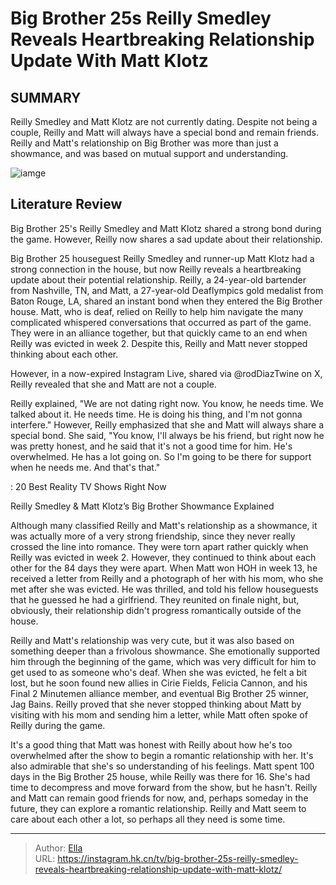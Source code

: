 # Big Brother 25s Reilly Smedley Reveals Heartbreaking Relationship Update With Matt Klotz


## SUMMARY 



  Reilly Smedley and Matt Klotz are not currently dating.   Despite not being a couple, Reilly and Matt will always have a special bond and remain friends.   Reilly and Matt&#39;s relationship on Big Brother was more than just a showmance, and was based on mutual support and understanding.  

![iamge](https://static1.srcdn.com/wordpress/wp-content/uploads/2023/11/big-brother-25-s-reilly-smedley-reveals-heartbreaking-relationship-update-with-matt-klotz.jpg)

## Literature Review
Big Brother 25&#39;s Reilly Smedley and Matt Klotz shared a strong bond during the game. However, Reilly now shares a sad update about their relationship.




Big Brother 25 houseguest Reilly Smedley and runner-up Matt Klotz had a strong connection in the house, but now Reilly reveals a heartbreaking update about their potential relationship. Reilly, a 24-year-old bartender from Nashville, TN, and Matt, a 27-year-old Deaflympics gold medalist from Baton Rouge, LA, shared an instant bond when they entered the Big Brother house. Matt, who is deaf, relied on Reilly to help him navigate the many complicated whispered conversations that occurred as part of the game. They were in an alliance together, but that quickly came to an end when Reilly was evicted in week 2. Despite this, Reilly and Matt never stopped thinking about each other.




However, in a now-expired Instagram Live, shared via @rodDiazTwine on X, Reilly revealed that she and Matt are not a couple.


 

Reilly explained, &#34;We are not dating right now. You know, he needs time. We talked about it. He needs time. He is doing his thing, and I&#39;m not gonna interfere.&#34; However, Reilly emphasized that she and Matt will always share a special bond. She said, &#34;You know, I&#39;ll always be his friend, but right now he was pretty honest, and he said that it&#39;s not a good time for him. He&#39;s overwhelmed. He has a lot going on. So I&#39;m going to be there for support when he needs me. And that&#39;s that.&#34;

 : 20 Best Reality TV Shows Right Now


 Reilly Smedley &amp; Matt Klotz’s Big Brother Showmance Explained 
          




Although many classified Reilly and Matt&#39;s relationship as a showmance, it was actually more of a very strong friendship, since they never really crossed the line into romance. They were torn apart rather quickly when Reilly was evicted in week 2. However, they continued to think about each other for the 84 days they were apart. When Matt won HOH in week 13, he received a letter from Reilly and a photograph of her with his mom, who she met after she was evicted. He was thrilled, and told his fellow houseguests that he guessed he had a girlfriend. They reunited on finale night, but, obviously, their relationship didn&#39;t progress romantically outside of the house.

Reilly and Matt&#39;s relationship was very cute, but it was also based on something deeper than a frivolous showmance. She emotionally supported him through the beginning of the game, which was very difficult for him to get used to as someone who&#39;s deaf. When she was evicted, he felt a bit lost, but he soon found new allies in Cirie Fields, Felicia Cannon, and his Final 2 Minutemen alliance member, and eventual Big Brother 25 winner, Jag Bains. Reilly proved that she never stopped thinking about Matt by visiting with his mom and sending him a letter, while Matt often spoke of Reilly during the game.




It&#39;s a good thing that Matt was honest with Reilly about how he&#39;s too overwhelmed after the show to begin a romantic relationship with her. It&#39;s also admirable that she&#39;s so understanding of his feelings. Matt spent 100 days in the Big Brother 25 house, while Reilly was there for 16. She&#39;s had time to decompress and move forward from the show, but he hasn&#39;t. Reilly and Matt can remain good friends for now, and, perhaps someday in the future, they can explore a romantic relationship. Reilly and Matt seem to care about each other a lot, so perhaps all they need is some time.



---

> Author: [Ella](https://instagram.hk.cn/)  
> URL: https://instagram.hk.cn/tv/big-brother-25s-reilly-smedley-reveals-heartbreaking-relationship-update-with-matt-klotz/  


